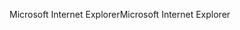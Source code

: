 <span data-ttu-id="52190-101">Microsoft Internet Explorer</span><span class="sxs-lookup"><span data-stu-id="52190-101">Microsoft Internet Explorer</span></span>